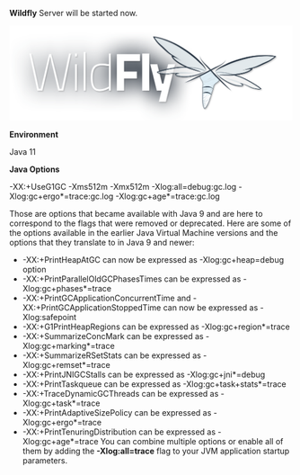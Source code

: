 **Wildfly** Server will be started now.

![WildFly Logo](./assets/wildfly.png)

**Environment**

Java 11

**Java Options**

-XX:+UseG1GC -Xms512m -Xmx512m -Xlog:all=debug:gc.log -Xlog:gc+ergo*=trace:gc.log -Xlog:gc+age*=trace:gc.log

Those are options that became available with Java 9 and are here to correspond to the flags that were removed or deprecated. Here are some of the options available in the earlier Java Virtual Machine versions and the options that they translate to in Java 9 and newer:

* -XX:+PrintHeapAtGC can now be expressed as -Xlog:gc+heap=debug option
* -XX:+PrintParallelOldGCPhasesTimes can be expressed as -Xlog:gc+phases*=trace
* -XX:+PrintGCApplicationConcurrentTime and -XX:+PrintGCApplicationStoppedTime can now be expressed as -Xlog:safepoint
* -XX:+G1PrintHeapRegions can be expressed as -Xlog:gc+region*=trace
* -XX:+SummarizeConcMark can be expressed as -Xlog:gc+marking*=trace
* -XX:+SummarizeRSetStats can be expressed as -Xlog:gc+remset*=trace
* -XX:+PrintJNIGCStalls can be expressed as -Xlog:gc+jni*=debug
* -XX:+PrintTaskqueue can be expressed as -Xlog:gc+task+stats*=trace
* -XX:+TraceDynamicGCThreads can be expressed as -Xlog:gc+task*=trace
* -XX:+PrintAdaptiveSizePolicy can be expressed as -Xlog:gc+ergo*=trace
* -XX:+PrintTenuringDistribution can be expressed as -Xlog:gc+age*=trace
You can combine multiple options or enable all of them by adding the 
**-Xlog:all=trace** flag to your JVM application startup parameters. 